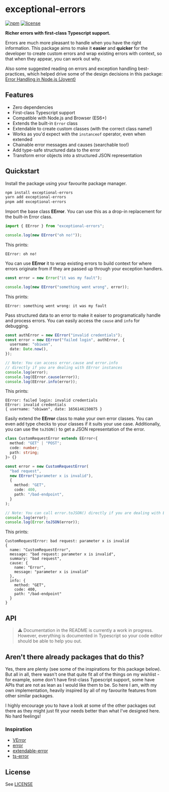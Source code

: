 # exceptional-errors

[![npm](https://img.shields.io/npm/v/exceptional-errors?style=flat-square)](https://www.npmjs.com/package/exceptional-errors)
[![license](https://img.shields.io/:license-mit-blue.svg?style=flat-square)](LICENSE)

**Richer errors with first-class Typescript support.**

Errors are much more pleasant to handle when you have the right information.
This package aims to make it **easier** and **quicker** for the developer to
create custom errors and wrap existing errors with context, so that when they
appear, you can work out why.

Also some suggested reading on errors and exception handling best-practices,
which helped drive some of the design decisions in this package:
[Error Handling in Node.js (Joyent)](https://console.joyent.com/node-js/production/design/errors)

## Features

- Zero dependencies
- First-class Typescript support
- Compatible with Node.js and Browser (ES6+)
- Extends the built-in `Error` class
- Extendable to create custom classes (with the correct class name!)
- Works as you'd expect with the `instanceof` operator, even when extended
- Chainable error messages and causes (searchable too!)
- Add type-safe structured data to the error
- Transform error objects into a structured JSON representation

## Quickstart

Install the package using your favourite package manager.

```sh
npm install exceptional-errors
yarn add exceptional-errors
pnpm add exceptional-errors
```

Import the base class **EError**. You can use this as a drop-in replacement for
the built-in Error class.

```ts
import { EError } from "exceptional-errors";

console.log(new EError("oh no!"));
```

This prints:

```
EError: oh no!
```

You can use **EError** it to wrap existing errors to build context for where
errors originate from if they are passed up through your exception handlers.

```ts
const error = new Error("it was my fault");

console.log(new EError("something went wrong", error));
```

This prints:

```
EError: something went wrong: it was my fault
```

Pass structured data to an error to make it eaiser to programatically handle and
process errors. You can easily access the `cause` and `info` for debugging.

```ts
const authError = new EError("invalid credentials");
const error = new EError("failed login", authError, {
  username: "obiwan",
  date: Date.now(),
});

// Note: You can access error.cause and error.info
// directly if you are dealing with EError instances
console.log(error);
console.log(EError.cause(error));
console.log(EError.info(error));
```

This prints:

```
EError: failed login: invalid credentials
EError: invalid credentials
{ username: "obiwan", date: 1656146150075 }
```

Easily extend the **EError** class to make your own error classes. You can even
add type checks to your classes if it suits your use case. Additionally, you can
use the `toJSON()` to get a JSON representation of the error.

```ts
class CustomRequestError extends EError<{
  method: "GET" | "POST";
  code: number;
  path: string;
}> {}

const error = new CustomRequestError(
  "bad request",
  new EError("parameter x is invalid"),
  {
    method: "GET",
    code: 400,
    path: "/bad-endpoint",
  }
);

// Note: You can call error.toJSON() directly if you are dealing with EError instances
console.log(error);
console.log(Error.toJSON(error));
```

This prints:

```
CustomRequestError: bad request: parameter x is invalid
{
  name: "CustomRequestError",
  message: "bad request: parameter x is invalid",
  summary: "bad request",
  cause: {
    name: "Error",
    message: "parameter x is invalid"
  },
  info: {
    method: "GET",
    code: 400,
    path: "/bad-endpoint"
  }
}
```

## API

> ⚠️ Documentation in the README is currently a work in progress. However,
> everything is documented in Typescript so your code editor should be able to
> help you out.

## Aren't there already packages that do this?

Yes, there are plenty (see some of the inspirations for this package below). But
all in all, there wasn't one that quite fit all of the things on my wishlist -
for example, some don't have first-class Typescript support, some have APIs that
are not as lean as I would like them to be. So here I am, with my own
implementation, heavily inspired by all of my favourite features from other
similar packages.

I highly encourage you to have a look at some of the other packages out there as
they might just fit your needs better than what I've designed here. No hard
feelings!

### Inspiration

- [VError](https://www.npmjs.com/package/verror)
- [error](https://www.npmjs.com/package/error)
- [extendable-error](https://www.npmjs.com/package/extendable-error)
- [ts-error](https://www.npmjs.com/package/ts-error)

## License

See [LICENSE](LICENSE)
